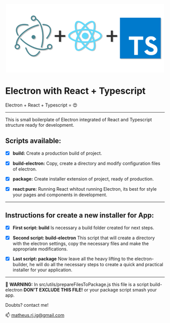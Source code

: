 <p align="center">
  <img src=".github/electron-with-react-typescript.png" width="500" heigh="200" alt="banner" />
</p>

# Electron with React + Typescript

Electron + React + Typescript = :heart_eyes:

---

This is small boilerplate of Electron integrated of React and Typescript structure ready for development.

## Scripts available:

- [X] **build:**
Create a production build of project.

- [X] **build-electron:**
Copy, create a directory and modify configuration files of electron.

- [X] **package:**
Create installer extension of project, ready of production.

- [X] **react:pure:**
Running React whitout running Electron, its best for style your pages and components in development.

---

## Instructions for create a new installer for App:

- [X] **First script: build**
Is necessary a build folder created for next steps.

- [X] **Second script: build-electron**
This script that will create a directory with the electron settings, copy the necessary files and make the appropriate modifications.

- [X] **Last script: package**
Now leave all the heavy lifting to the electron-builder, he will do all the necessary steps to create a quick and practical installer for your application.

---

:mega: **WARNING:**
In src/utils/prepareFilesToPackage.js this file is a script build-electron **DON'T EXCLUDE THIS FILE!** or your package script smash your app.

Doubts? contact me!

:mailbox: matheus.rj.ig@gmail.com